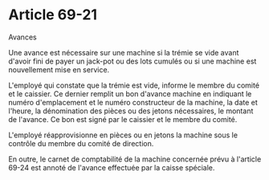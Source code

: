 # Article 69-21

Avances

Une avance est nécessaire sur une machine si la trémie se vide avant d'avoir fini de payer un jack-pot ou des lots cumulés ou si une machine est nouvellement mise en service.

L'employé qui constate que la trémie est vide, informe le membre du comité et le caissier. Ce dernier remplit un bon d'avance machine en indiquant le numéro d'emplacement et le numéro constructeur de la machine, la date et l'heure, la dénomination des pièces ou des jetons nécessaires, le montant de l'avance. Ce bon est signé par le caissier et le membre du comité.

L'employé réapprovisionne en pièces ou en jetons la machine sous le contrôle du membre du comité de direction.

En outre, le carnet de comptabilité de la machine concernée prévu à l'article 69-24 est annoté de l'avance effectuée par la caisse spéciale.
